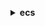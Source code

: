 **<details ><summary style="color:none;">ecs</summary><blockquote>**

- **<details><summary style="color:none;"><b><u>create-capacity-provider</b></u></summary><blockquote>**

  * **<p style="color:none;">--name</p>**
  * **<p style="color:none;">--auto-scaling-group-provider</p>**
  * **<p style="color:none;">--tags</p>**
  * **<p style="color:none;">--cli-input-json</p>**
  * **<p style="color:none;">--cli-input-yaml</p>**
  * **<p style="color:none;">--generate-cli-skeleton</p>**

  </br>

  <p style="color:red;">**Description**</p>

  </br>

  ## **Examples**

  ```bash

  ```
  ```json

  ```

  </br>

- **<details><summary style="color:none;"><b><u>create-cluster</b></u></summary><blockquote>**

  * **<p style="color:none;">--cluster-name</p>**
  * **<p style="color:none;">--tags</p>**
  * **<p style="color:none;">--settings</p>**
  * **<p style="color:none;">--configuration</p>**
  * **<p style="color:none;">--capacity-providers</p>**
  * **<p style="color:none;">--default-capacity-provider-strategy</p>**
  * **<p style="color:none;">--cli-input-json</p>**
  * **<p style="color:none;">--cli-input-yaml</p>**
  * **<p style="color:none;">--generate-cli-skeleton</p>**

  </br>

  <p style="color:red;">**Description**</p>

  </br>

  ## **Examples**

  ```bash

  ```
  ```json

  ```

  </br>

- **<details><summary style="color:none;"><b><u>create-service</b></u></summary><blockquote>**

  * **<p style="color:none;">--cluster</p>**
  * **<p style="color:none;">--service-name</p>**
  * **<p style="color:none;">--task-definition</p>**
  * **<p style="color:none;">--load-balancers</p>**
  * **<p style="color:none;">--service-registries</p>**
  * **<p style="color:none;">--desired-count</p>**
  * **<p style="color:none;">--client-token</p>**
  * **<p style="color:none;">--launch-type</p>**
  * **<p style="color:none;">--capacity-provider-strategy</p>**
  * **<p style="color:none;">--platform-version</p>**
  * **<p style="color:none;">--role</p>**
  * **<p style="color:none;">--deployment-configuration</p>**
  * **<p style="color:none;">--placement-constraints</p>**
  * **<p style="color:none;">--placement-strategy</p>**
  * **<p style="color:none;">--network-configuration</p>**
  * **<p style="color:none;">--health-check-grace-period-seconds</p>**
  * **<p style="color:none;">--scheduling-strategy</p>**
  * **<p style="color:none;">--deployment-controller</p>**
  * **<p style="color:none;">--tags</p>**
  * **<p style="color:none;">--enable-ecs-managed-tags</p>**
  * **<p style="color:none;">--no-enable-ecs-managed-tags</p>**
  * **<p style="color:none;">--propagate-tags</p>**
  * **<p style="color:none;">--enable-execute-command</p>**
  * **<p style="color:none;">--disable-execute-command</p>**
  * **<p style="color:none;">--cli-input-json</p>**
  * **<p style="color:none;">--cli-input-yaml</p>**
  * **<p style="color:none;">--generate-cli-skeleton</p>**

  </br>

  <p style="color:red;">**Description**</p>

  </br>

  ## **Examples**

  ```bash

  ```
  ```json

  ```

  </br>

- **<details><summary style="color:none;"><b><u>create-task-set</b></u></summary><blockquote>**

  * **<p style="color:none;">--service</p>**
  * **<p style="color:none;">--cluster</p>**
  * **<p style="color:none;">--external-id</p>**
  * **<p style="color:none;">--task-definition</p>**
  * **<p style="color:none;">--network-configuration</p>**
  * **<p style="color:none;">--load-balancers</p>**
  * **<p style="color:none;">--service-registries</p>**
  * **<p style="color:none;">--launch-type</p>**
  * **<p style="color:none;">--capacity-provider-strategy</p>**
  * **<p style="color:none;">--platform-version</p>**
  * **<p style="color:none;">--scale</p>**
  * **<p style="color:none;">--client-token</p>**
  * **<p style="color:none;">--tags</p>**
  * **<p style="color:none;">--cli-input-json</p>**
  * **<p style="color:none;">--cli-input-yaml</p>**
  * **<p style="color:none;">--generate-cli-skeleton</p>**

  </br>

  <p style="color:red;">**Description**</p>

  </br>

  ## **Examples**

  ```bash

  ```
  ```json

  ```

  </br>

- **<details><summary style="color:none;"><b><u>delete-account-setting</b></u></summary><blockquote>**

  * **<p style="color:none;">--name</p>**
  * **<p style="color:none;">--principal-arn</p>**
  * **<p style="color:none;">--cli-input-json</p>**
  * **<p style="color:none;">--cli-input-yaml</p>**
  * **<p style="color:none;">--generate-cli-skeleton</p>**

  </br>

  <p style="color:red;">**Description**</p>

  </br>

  ## **Examples**

  ```bash

  ```
  ```json

  ```

  </br>

- **<details><summary style="color:none;"><b><u>delete-attributes</b></u></summary><blockquote>**

  * **<p style="color:none;">--cluster</p>**
  * **<p style="color:none;">--attributes</p>**
  * **<p style="color:none;">--cli-input-json</p>**
  * **<p style="color:none;">--cli-input-yaml</p>**
  * **<p style="color:none;">--generate-cli-skeleton</p>**

  </br>

  <p style="color:red;">**Description**</p>

  </br>

  ## **Examples**

  ```bash

  ```
  ```json

  ```

  </br>

- **<details><summary style="color:none;"><b><u>delete-capacity-provider</b></u></summary><blockquote>**

  * **<p style="color:none;">--capacity-provider</p>**
  * **<p style="color:none;">--cli-input-json</p>**
  * **<p style="color:none;">--cli-input-yaml</p>**
  * **<p style="color:none;">--generate-cli-skeleton</p>**

  </br>

  <p style="color:red;">**Description**</p>

  </br>

  ## **Examples**

  ```bash

  ```
  ```json

  ```

  </br>

- **<details><summary style="color:none;"><b><u>delete-cluster</b></u></summary><blockquote>**

  * **<p style="color:none;">--cluster</p>**
  * **<p style="color:none;">--cli-input-json</p>**
  * **<p style="color:none;">--cli-input-yaml</p>**
  * **<p style="color:none;">--generate-cli-skeleton</p>**

  </br>

  <p style="color:red;">**Description**</p>

  </br>

  ## **Examples**

  ```bash

  ```
  ```json

  ```

  </br>

- **<details><summary style="color:none;"><b><u>delete-service</b></u></summary><blockquote>**

  * **<p style="color:none;">--cluster</p>**
  * **<p style="color:none;">--service</p>**
  * **<p style="color:none;">--force</p>**
  * **<p style="color:none;">--no-force</p>**
  * **<p style="color:none;">--cli-input-json</p>**
  * **<p style="color:none;">--cli-input-yaml</p>**
  * **<p style="color:none;">--generate-cli-skeleton</p>**

  </br>

  <p style="color:red;">**Description**</p>

  </br>

  ## **Examples**

  ```bash

  ```
  ```json

  ```

  </br>

- **<details><summary style="color:none;"><b><u>delete-task-set</b></u></summary><blockquote>**

  * **<p style="color:none;">--cluster</p>**
  * **<p style="color:none;">--service</p>**
  * **<p style="color:none;">--task-set</p>**
  * **<p style="color:none;">--force</p>**
  * **<p style="color:none;">--no-force</p>**
  * **<p style="color:none;">--cli-input-json</p>**
  * **<p style="color:none;">--cli-input-yaml</p>**
  * **<p style="color:none;">--generate-cli-skeleton</p>**

  </br>

  <p style="color:red;">**Description**</p>

  </br>

  ## **Examples**

  ```bash

  ```
  ```json

  ```

  </br>

- **<details><summary style="color:none;"><b><u>deploy</b></u></summary><blockquote>**

  * **<p style="color:none;">--service</p>**
  * **<p style="color:none;">--task-definition</p>**
  * **<p style="color:none;">--codedeploy-appspec</p>**
  * **<p style="color:none;">--cluster</p>**
  * **<p style="color:none;">--codedeploy-application</p>**
  * **<p style="color:none;">--codedeploy-deployment-group</p>**

  </br>

  <p style="color:red;">**Description**</p>

  </br>

  ## **Examples**

  ```bash

  ```
  ```json

  ```

  </br>

- **<details><summary style="color:none;"><b><u>deregister-container-instance</b></u></summary><blockquote>**

  * **<p style="color:none;">--cluster</p>**
  * **<p style="color:none;">--container-instance</p>**
  * **<p style="color:none;">--force</p>**
  * **<p style="color:none;">--no-force</p>**
  * **<p style="color:none;">--cli-input-json</p>**
  * **<p style="color:none;">--cli-input-yaml</p>**
  * **<p style="color:none;">--generate-cli-skeleton</p>**

  </br>

  <p style="color:red;">**Description**</p>

  </br>

  ## **Examples**

  ```bash

  ```
  ```json

  ```

  </br>

- **<details><summary style="color:none;"><b><u>deregister-task-definition</b></u></summary><blockquote>**

  * **<p style="color:none;">--task-definition</p>**
  * **<p style="color:none;">--cli-input-json</p>**
  * **<p style="color:none;">--cli-input-yaml</p>**
  * **<p style="color:none;">--generate-cli-skeleton</p>**

  </br>

  <p style="color:red;">**Description**</p>

  </br>

  ## **Examples**

  ```bash

  ```
  ```json

  ```

  </br>

- **<details><summary style="color:none;"><b><u>describe-capacity-providers</b></u></summary><blockquote>**

  * **<p style="color:none;">--capacity-providers</p>**
  * **<p style="color:none;">--include</p>**
  * **<p style="color:none;">--max-results</p>**
  * **<p style="color:none;">--next-token</p>**
  * **<p style="color:none;">--cli-input-json</p>**
  * **<p style="color:none;">--cli-input-yaml</p>**
  * **<p style="color:none;">--generate-cli-skeleton</p>**

  </br>

  <p style="color:red;">**Description**</p>

  </br>

  ## **Examples**

  ```bash

  ```
  ```json

  ```

  </br>

- **<details><summary style="color:none;"><b><u>describe-clusters</b></u></summary><blockquote>**

  * **<p style="color:none;">--clusters</p>**
  * **<p style="color:none;">--include</p>**
  * **<p style="color:none;">--cli-input-json</p>**
  * **<p style="color:none;">--cli-input-yaml</p>**
  * **<p style="color:none;">--generate-cli-skeleton</p>**

  </br>

  <p style="color:red;">**Description**</p>

  </br>

  ## **Examples**

  ```bash

  ```
  ```json

  ```

  </br>

- **<details><summary style="color:none;"><b><u>describe-container-instances</b></u></summary><blockquote>**

  * **<p style="color:none;">--cluster</p>**
  * **<p style="color:none;">--container-instances</p>**
  * **<p style="color:none;">--include</p>**
  * **<p style="color:none;">--cli-input-json</p>**
  * **<p style="color:none;">--cli-input-yaml</p>**
  * **<p style="color:none;">--generate-cli-skeleton</p>**

  </br>

  <p style="color:red;">**Description**</p>

  </br>

  ## **Examples**

  ```bash

  ```
  ```json

  ```

  </br>

- **<details><summary style="color:none;"><b><u>describe-services</b></u></summary><blockquote>**

  * **<p style="color:none;">--cluster</p>**
  * **<p style="color:none;">--services</p>**
  * **<p style="color:none;">--include</p>**
  * **<p style="color:none;">--cli-input-json</p>**
  * **<p style="color:none;">--cli-input-yaml</p>**
  * **<p style="color:none;">--generate-cli-skeleton</p>**

  </br>

  <p style="color:red;">**Description**</p>

  </br>

  ## **Examples**

  ```bash

  ```
  ```json

  ```

  </br>

- **<details><summary style="color:none;"><b><u>describe-task-definition</b></u></summary><blockquote>**

  * **<p style="color:none;">--task-definition</p>**
  * **<p style="color:none;">--include</p>**
  * **<p style="color:none;">--cli-input-json</p>**
  * **<p style="color:none;">--cli-input-yaml</p>**
  * **<p style="color:none;">--generate-cli-skeleton</p>**

  </br>

  <p style="color:red;">**Description**</p>

  </br>

  ## **Examples**

  ```bash

  ```
  ```json

  ```

  </br>

- **<details><summary style="color:none;"><b><u>describe-tasks</b></u></summary><blockquote>**

  * **<p style="color:none;">--cluster</p>**
  * **<p style="color:none;">--tasks</p>**
  * **<p style="color:none;">--include</p>**
  * **<p style="color:none;">--cli-input-json</p>**
  * **<p style="color:none;">--cli-input-yaml</p>**
  * **<p style="color:none;">--generate-cli-skeleton</p>**

  </br>

  <p style="color:red;">**Description**</p>

  </br>

  ## **Examples**

  ```bash

  ```
  ```json

  ```

  </br>

- **<details><summary style="color:none;"><b><u>describe-task-sets</b></u></summary><blockquote>**

  * **<p style="color:none;">--cluster</p>**
  * **<p style="color:none;">--service</p>**
  * **<p style="color:none;">--task-sets</p>**
  * **<p style="color:none;">--include</p>**
  * **<p style="color:none;">--cli-input-json</p>**
  * **<p style="color:none;">--cli-input-yaml</p>**
  * **<p style="color:none;">--generate-cli-skeleton</p>**

  </br>

  <p style="color:red;">**Description**</p>

  </br>

  ## **Examples**

  ```bash

  ```
  ```json

  ```

  </br>

- **<details><summary style="color:none;"><b><u>discover-poll-endpoint</b></u></summary><blockquote>**

  * **<p style="color:none;">--container-instance</p>**
  * **<p style="color:none;">--cluster</p>**
  * **<p style="color:none;">--cli-input-json</p>**
  * **<p style="color:none;">--cli-input-yaml</p>**
  * **<p style="color:none;">--generate-cli-skeleton</p>**

  </br>

  <p style="color:red;">**Description**</p>

  </br>

  ## **Examples**

  ```bash

  ```
  ```json

  ```

  </br>

- **<details><summary style="color:none;"><b><u>execute-command</b></u></summary><blockquote>**

  * **<p style="color:none;">--cluster</p>**
  * **<p style="color:none;">--container</p>**
  * **<p style="color:none;">--command</p>**
  * **<p style="color:none;">--interactive</p>**
  * **<p style="color:none;">--non-interactive</p>**
  * **<p style="color:none;">--task</p>**
  * **<p style="color:none;">--cli-input-json</p>**
  * **<p style="color:none;">--cli-input-yaml</p>**
  * **<p style="color:none;">--generate-cli-skeleton</p>**

  </br>

  <p style="color:red;">**Description**</p>

  </br>

  ## **Examples**

  ```bash

  ```
  ```json

  ```

  </br>

- **<details><summary style="color:none;"><b><u>help</b></u></summary><blockquote>**

  * **<p style="color:none;"></p>**

  </br>

  <p style="color:red;">**Description**</p>

  </br>

  ## **Examples**

  ```bash

  ```
  ```json

  ```

  </br>

- **<details><summary style="color:none;"><b><u>list-account-settings</b></u></summary><blockquote>**

  * **<p style="color:none;">--name</p>**
  * **<p style="color:none;">--value</p>**
  * **<p style="color:none;">--principal-arn</p>**
  * **<p style="color:none;">--effective-settings</p>**
  * **<p style="color:none;">--no-effective-settings</p>**
  * **<p style="color:none;">--cli-input-json</p>**
  * **<p style="color:none;">--cli-input-yaml</p>**
  * **<p style="color:none;">--starting-token</p>**
  * **<p style="color:none;">--page-size</p>**
  * **<p style="color:none;">--max-items</p>**
  * **<p style="color:none;">--generate-cli-skeleton</p>**

  </br>

  <p style="color:red;">**Description**</p>

  </br>

  ## **Examples**

  ```bash

  ```
  ```json

  ```

  </br>

- **<details><summary style="color:none;"><b><u>list-attributes</b></u></summary><blockquote>**

  * **<p style="color:none;">--cluster</p>**
  * **<p style="color:none;">--target-type</p>**
  * **<p style="color:none;">--attribute-name</p>**
  * **<p style="color:none;">--attribute-value</p>**
  * **<p style="color:none;">--cli-input-json</p>**
  * **<p style="color:none;">--cli-input-yaml</p>**
  * **<p style="color:none;">--starting-token</p>**
  * **<p style="color:none;">--page-size</p>**
  * **<p style="color:none;">--max-items</p>**
  * **<p style="color:none;">--generate-cli-skeleton</p>**

  </br>

  <p style="color:red;">**Description**</p>

  </br>

  ## **Examples**

  ```bash

  ```
  ```json

  ```

  </br>

- **<details><summary style="color:none;"><b><u>list-clusters</b></u></summary><blockquote>**

  * **<p style="color:none;">--cli-input-json</p>**
  * **<p style="color:none;">--cli-input-yaml</p>**
  * **<p style="color:none;">--starting-token</p>**
  * **<p style="color:none;">--page-size</p>**
  * **<p style="color:none;">--max-items</p>**
  * **<p style="color:none;">--generate-cli-skeleton</p>**

  </br>

  <p style="color:red;">**Description**</p>

  </br>

  ## **Examples**

  ```bash

  ```
  ```json

  ```

  </br>

- **<details><summary style="color:none;"><b><u>list-container-instances</b></u></summary><blockquote>**

  * **<p style="color:none;">--cluster</p>**
  * **<p style="color:none;">--filter</p>**
  * **<p style="color:none;">--status</p>**
  * **<p style="color:none;">--cli-input-json</p>**
  * **<p style="color:none;">--cli-input-yaml</p>**
  * **<p style="color:none;">--starting-token</p>**
  * **<p style="color:none;">--page-size</p>**
  * **<p style="color:none;">--max-items</p>**
  * **<p style="color:none;">--generate-cli-skeleton</p>**

  </br>

  <p style="color:red;">**Description**</p>

  </br>

  ## **Examples**

  ```bash

  ```
  ```json

  ```

  </br>

- **<details><summary style="color:none;"><b><u>list-services</b></u></summary><blockquote>**

  * **<p style="color:none;">--cluster</p>**
  * **<p style="color:none;">--launch-type</p>**
  * **<p style="color:none;">--scheduling-strategy</p>**
  * **<p style="color:none;">--cli-input-json</p>**
  * **<p style="color:none;">--cli-input-yaml</p>**
  * **<p style="color:none;">--starting-token</p>**
  * **<p style="color:none;">--page-size</p>**
  * **<p style="color:none;">--max-items</p>**
  * **<p style="color:none;">--generate-cli-skeleton</p>**

  </br>

  <p style="color:red;">**Description**</p>

  </br>

  ## **Examples**

  ```bash

  ```
  ```json

  ```

  </br>

- **<details><summary style="color:none;"><b><u>list-tags-for-resource</b></u></summary><blockquote>**

  * **<p style="color:none;">--resource-arn</p>**
  * **<p style="color:none;">--cli-input-json</p>**
  * **<p style="color:none;">--cli-input-yaml</p>**
  * **<p style="color:none;">--generate-cli-skeleton</p>**

  </br>

  <p style="color:red;">**Description**</p>

  </br>

  ## **Examples**

  ```bash

  ```
  ```json

  ```

  </br>

- **<details><summary style="color:none;"><b><u>list-task-definition-families</b></u></summary><blockquote>**

  * **<p style="color:none;">--family-prefix</p>**
  * **<p style="color:none;">--status</p>**
  * **<p style="color:none;">--cli-input-json</p>**
  * **<p style="color:none;">--cli-input-yaml</p>**
  * **<p style="color:none;">--starting-token</p>**
  * **<p style="color:none;">--page-size</p>**
  * **<p style="color:none;">--max-items</p>**
  * **<p style="color:none;">--generate-cli-skeleton</p>**

  </br>

  <p style="color:red;">**Description**</p>

  </br>

  ## **Examples**

  ```bash

  ```
  ```json

  ```

  </br>

- **<details><summary style="color:none;"><b><u>list-task-definitions</b></u></summary><blockquote>**

  * **<p style="color:none;">--family-prefix</p>**
  * **<p style="color:none;">--status</p>**
  * **<p style="color:none;">--sort</p>**
  * **<p style="color:none;">--cli-input-json</p>**
  * **<p style="color:none;">--cli-input-yaml</p>**
  * **<p style="color:none;">--starting-token</p>**
  * **<p style="color:none;">--page-size</p>**
  * **<p style="color:none;">--max-items</p>**
  * **<p style="color:none;">--generate-cli-skeleton</p>**

  </br>

  <p style="color:red;">**Description**</p>

  </br>

  ## **Examples**

  ```bash

  ```
  ```json

  ```

  </br>

- **<details><summary style="color:none;"><b><u>list-tasks</b></u></summary><blockquote>**

  * **<p style="color:none;">--cluster</p>**
  * **<p style="color:none;">--container-instance</p>**
  * **<p style="color:none;">--family</p>**
  * **<p style="color:none;">--started-by</p>**
  * **<p style="color:none;">--service-name</p>**
  * **<p style="color:none;">--desired-status</p>**
  * **<p style="color:none;">--launch-type</p>**
  * **<p style="color:none;">--cli-input-json</p>**
  * **<p style="color:none;">--cli-input-yaml</p>**
  * **<p style="color:none;">--starting-token</p>**
  * **<p style="color:none;">--page-size</p>**
  * **<p style="color:none;">--max-items</p>**
  * **<p style="color:none;">--generate-cli-skeleton</p>**

  </br>

  <p style="color:red;">**Description**</p>

  </br>

  ## **Examples**

  ```bash

  ```
  ```json

  ```

  </br>

- **<details><summary style="color:none;"><b><u>put-account-setting</b></u></summary><blockquote>**

  * **<p style="color:none;">--name</p>**
  * **<p style="color:none;">--value</p>**
  * **<p style="color:none;">--principal-arn</p>**
  * **<p style="color:none;">--cli-input-json</p>**
  * **<p style="color:none;">--cli-input-yaml</p>**
  * **<p style="color:none;">--generate-cli-skeleton</p>**

  </br>

  <p style="color:red;">**Description**</p>

  </br>

  ## **Examples**

  ```bash

  ```
  ```json

  ```

  </br>

- **<details><summary style="color:none;"><b><u>put-account-setting-default</b></u></summary><blockquote>**

  * **<p style="color:none;">--name</p>**
  * **<p style="color:none;">--value</p>**
  * **<p style="color:none;">--cli-input-json</p>**
  * **<p style="color:none;">--cli-input-yaml</p>**
  * **<p style="color:none;">--generate-cli-skeleton</p>**

  </br>

  <p style="color:red;">**Description**</p>

  </br>

  ## **Examples**

  ```bash

  ```
  ```json

  ```

  </br>

- **<details><summary style="color:none;"><b><u>put-attributes</b></u></summary><blockquote>**

  * **<p style="color:none;">--cluster</p>**
  * **<p style="color:none;">--attributes</p>**
  * **<p style="color:none;">--cli-input-json</p>**
  * **<p style="color:none;">--cli-input-yaml</p>**
  * **<p style="color:none;">--generate-cli-skeleton</p>**

  </br>

  <p style="color:red;">**Description**</p>

  </br>

  ## **Examples**

  ```bash

  ```
  ```json

  ```

  </br>

- **<details><summary style="color:none;"><b><u>put-cluster-capacity-providers</b></u></summary><blockquote>**

  * **<p style="color:none;">--cluster</p>**
  * **<p style="color:none;">--capacity-providers</p>**
  * **<p style="color:none;">--default-capacity-provider-strategy</p>**
  * **<p style="color:none;">--cli-input-json</p>**
  * **<p style="color:none;">--cli-input-yaml</p>**
  * **<p style="color:none;">--generate-cli-skeleton</p>**

  </br>

  <p style="color:red;">**Description**</p>

  </br>

  ## **Examples**

  ```bash

  ```
  ```json

  ```

  </br>

- **<details><summary style="color:none;"><b><u>register-container-instance</b></u></summary><blockquote>**

  * **<p style="color:none;">--cluster</p>**
  * **<p style="color:none;">--instance-identity-document</p>**
  * **<p style="color:none;">--instance-identity-document-signature</p>**
  * **<p style="color:none;">--total-resources</p>**
  * **<p style="color:none;">--version-info</p>**
  * **<p style="color:none;">--container-instance-arn</p>**
  * **<p style="color:none;">--attributes</p>**
  * **<p style="color:none;">--platform-devices</p>**
  * **<p style="color:none;">--tags</p>**
  * **<p style="color:none;">--cli-input-json</p>**
  * **<p style="color:none;">--cli-input-yaml</p>**
  * **<p style="color:none;">--generate-cli-skeleton</p>**

  </br>

  <p style="color:red;">**Description**</p>

  </br>

  ## **Examples**

  ```bash

  ```
  ```json

  ```

  </br>

- **<details><summary style="color:none;"><b><u>register-task-definition</b></u></summary><blockquote>**

  * **<p style="color:none;">--family</p>**
  * **<p style="color:none;">--task-role-arn</p>**
  * **<p style="color:none;">--execution-role-arn</p>**
  * **<p style="color:none;">--network-mode</p>**
  * **<p style="color:none;">--container-definitions</p>**
  * **<p style="color:none;">--volumes</p>**
  * **<p style="color:none;">--placement-constraints</p>**
  * **<p style="color:none;">--requires-compatibilities</p>**
  * **<p style="color:none;">--cpu</p>**
  * **<p style="color:none;">--memory</p>**
  * **<p style="color:none;">--tags</p>**
  * **<p style="color:none;">--pid-mode</p>**
  * **<p style="color:none;">--ipc-mode</p>**
  * **<p style="color:none;">--proxy-configuration</p>**
  * **<p style="color:none;">--inference-accelerators</p>**
  * **<p style="color:none;">--ephemeral-storage</p>**
  * **<p style="color:none;">--cli-input-json</p>**
  * **<p style="color:none;">--cli-input-yaml</p>**
  * **<p style="color:none;">--generate-cli-skeleton</p>**

  </br>

  <p style="color:red;">**Description**</p>

  </br>

  ## **Examples**

  ```bash

  ```
  ```json

  ```

  </br>

- **<details><summary style="color:none;"><b><u>run-task</b></u></summary><blockquote>**

  * **<p style="color:none;">--capacity-provider-strategy</p>**
  * **<p style="color:none;">--cluster</p>**
  * **<p style="color:none;">--count</p>**
  * **<p style="color:none;">--enable-ecs-managed-tags</p>**
  * **<p style="color:none;">--no-enable-ecs-managed-tags</p>**
  * **<p style="color:none;">--enable-execute-command</p>**
  * **<p style="color:none;">--disable-execute-command</p>**
  * **<p style="color:none;">--group</p>**
  * **<p style="color:none;">--launch-type</p>**
  * **<p style="color:none;">--network-configuration</p>**
  * **<p style="color:none;">--overrides</p>**
  * **<p style="color:none;">--placement-constraints</p>**
  * **<p style="color:none;">--placement-strategy</p>**
  * **<p style="color:none;">--platform-version</p>**
  * **<p style="color:none;">--propagate-tags</p>**
  * **<p style="color:none;">--reference-id</p>**
  * **<p style="color:none;">--started-by</p>**
  * **<p style="color:none;">--tags</p>**
  * **<p style="color:none;">--task-definition</p>**
  * **<p style="color:none;">--cli-input-json</p>**
  * **<p style="color:none;">--cli-input-yaml</p>**
  * **<p style="color:none;">--generate-cli-skeleton</p>**

  </br>

  <p style="color:red;">**Description**</p>

  </br>

  ## **Examples**

  ```bash

  ```
  ```json

  ```

  </br>

- **<details><summary style="color:none;"><b><u>start-task</b></u></summary><blockquote>**

  * **<p style="color:none;">--cluster</p>**
  * **<p style="color:none;">--container-instances</p>**
  * **<p style="color:none;">--enable-ecs-managed-tags</p>**
  * **<p style="color:none;">--no-enable-ecs-managed-tags</p>**
  * **<p style="color:none;">--enable-execute-command</p>**
  * **<p style="color:none;">--disable-execute-command</p>**
  * **<p style="color:none;">--group</p>**
  * **<p style="color:none;">--network-configuration</p>**
  * **<p style="color:none;">--overrides</p>**
  * **<p style="color:none;">--propagate-tags</p>**
  * **<p style="color:none;">--reference-id</p>**
  * **<p style="color:none;">--started-by</p>**
  * **<p style="color:none;">--tags</p>**
  * **<p style="color:none;">--task-definition</p>**
  * **<p style="color:none;">--cli-input-json</p>**
  * **<p style="color:none;">--cli-input-yaml</p>**
  * **<p style="color:none;">--generate-cli-skeleton</p>**

  </br>

  <p style="color:red;">**Description**</p>

  </br>

  ## **Examples**

  ```bash

  ```
  ```json

  ```

  </br>

- **<details><summary style="color:none;"><b><u>stop-task</b></u></summary><blockquote>**

  * **<p style="color:none;">--cluster</p>**
  * **<p style="color:none;">--task</p>**
  * **<p style="color:none;">--reason</p>**
  * **<p style="color:none;">--cli-input-json</p>**
  * **<p style="color:none;">--cli-input-yaml</p>**
  * **<p style="color:none;">--generate-cli-skeleton</p>**

  </br>

  <p style="color:red;">**Description**</p>

  </br>

  ## **Examples**

  ```bash

  ```
  ```json

  ```

  </br>

- **<details><summary style="color:none;"><b><u>submit-attachment-state-changes</b></u></summary><blockquote>**

  * **<p style="color:none;">--cluster</p>**
  * **<p style="color:none;">--attachments</p>**
  * **<p style="color:none;">--cli-input-json</p>**
  * **<p style="color:none;">--cli-input-yaml</p>**
  * **<p style="color:none;">--generate-cli-skeleton</p>**

  </br>

  <p style="color:red;">**Description**</p>

  </br>

  ## **Examples**

  ```bash

  ```
  ```json

  ```

  </br>

- **<details><summary style="color:none;"><b><u>submit-container-state-change</b></u></summary><blockquote>**

  * **<p style="color:none;">--cluster</p>**
  * **<p style="color:none;">--task</p>**
  * **<p style="color:none;">--container-name</p>**
  * **<p style="color:none;">--runtime-id</p>**
  * **<p style="color:none;">--status</p>**
  * **<p style="color:none;">--exit-code</p>**
  * **<p style="color:none;">--reason</p>**
  * **<p style="color:none;">--network-bindings</p>**
  * **<p style="color:none;">--cli-input-json</p>**
  * **<p style="color:none;">--cli-input-yaml</p>**
  * **<p style="color:none;">--generate-cli-skeleton</p>**

  </br>

  <p style="color:red;">**Description**</p>

  </br>

  ## **Examples**

  ```bash

  ```
  ```json

  ```

  </br>

- **<details><summary style="color:none;"><b><u>submit-task-state-change</b></u></summary><blockquote>**

  * **<p style="color:none;">--cluster</p>**
  * **<p style="color:none;">--task</p>**
  * **<p style="color:none;">--status</p>**
  * **<p style="color:none;">--reason</p>**
  * **<p style="color:none;">--containers</p>**
  * **<p style="color:none;">--attachments</p>**
  * **<p style="color:none;">--managed-agents</p>**
  * **<p style="color:none;">--pull-started-at</p>**
  * **<p style="color:none;">--pull-stopped-at</p>**
  * **<p style="color:none;">--execution-stopped-at</p>**
  * **<p style="color:none;">--cli-input-json</p>**
  * **<p style="color:none;">--cli-input-yaml</p>**
  * **<p style="color:none;">--generate-cli-skeleton</p>**

  </br>

  <p style="color:red;">**Description**</p>

  </br>

  ## **Examples**

  ```bash

  ```
  ```json

  ```

  </br>

- **<details><summary style="color:none;"><b><u>tag-resource</b></u></summary><blockquote>**

  * **<p style="color:none;">--resource-arn</p>**
  * **<p style="color:none;">--tags</p>**
  * **<p style="color:none;">--cli-input-json</p>**
  * **<p style="color:none;">--cli-input-yaml</p>**
  * **<p style="color:none;">--generate-cli-skeleton</p>**

  </br>

  <p style="color:red;">**Description**</p>

  </br>

  ## **Examples**

  ```bash

  ```
  ```json

  ```

  </br>

- **<details><summary style="color:none;"><b><u>untag-resource</b></u></summary><blockquote>**

  * **<p style="color:none;">--resource-arn</p>**
  * **<p style="color:none;">--tag-keys</p>**
  * **<p style="color:none;">--cli-input-json</p>**
  * **<p style="color:none;">--cli-input-yaml</p>**
  * **<p style="color:none;">--generate-cli-skeleton</p>**

  </br>

  <p style="color:red;">**Description**</p>

  </br>

  ## **Examples**

  ```bash

  ```
  ```json

  ```

  </br>

- **<details><summary style="color:none;"><b><u>update-capacity-provider</b></u></summary><blockquote>**

  * **<p style="color:none;">--name</p>**
  * **<p style="color:none;">--auto-scaling-group-provider</p>**
  * **<p style="color:none;">--cli-input-json</p>**
  * **<p style="color:none;">--cli-input-yaml</p>**
  * **<p style="color:none;">--generate-cli-skeleton</p>**

  </br>

  <p style="color:red;">**Description**</p>

  </br>

  ## **Examples**

  ```bash

  ```
  ```json

  ```

  </br>

- **<details><summary style="color:none;"><b><u>update-cluster</b></u></summary><blockquote>**

  * **<p style="color:none;">--cluster</p>**
  * **<p style="color:none;">--settings</p>**
  * **<p style="color:none;">--configuration</p>**
  * **<p style="color:none;">--cli-input-json</p>**
  * **<p style="color:none;">--cli-input-yaml</p>**
  * **<p style="color:none;">--generate-cli-skeleton</p>**

  </br>

  <p style="color:red;">**Description**</p>

  </br>

  ## **Examples**

  ```bash

  ```
  ```json

  ```

  </br>

- **<details><summary style="color:none;"><b><u>update-cluster-settings</b></u></summary><blockquote>**

  * **<p style="color:none;">--cluster</p>**
  * **<p style="color:none;">--settings</p>**
  * **<p style="color:none;">--cli-input-json</p>**
  * **<p style="color:none;">--cli-input-yaml</p>**
  * **<p style="color:none;">--generate-cli-skeleton</p>**

  </br>

  <p style="color:red;">**Description**</p>

  </br>

  ## **Examples**

  ```bash

  ```
  ```json

  ```

  </br>

- **<details><summary style="color:none;"><b><u>update-container-agent</b></u></summary><blockquote>**

  * **<p style="color:none;">--cluster</p>**
  * **<p style="color:none;">--container-instance</p>**
  * **<p style="color:none;">--cli-input-json</p>**
  * **<p style="color:none;">--cli-input-yaml</p>**
  * **<p style="color:none;">--generate-cli-skeleton</p>**

  </br>

  <p style="color:red;">**Description**</p>

  </br>

  ## **Examples**

  ```bash

  ```
  ```json

  ```

  </br>

- **<details><summary style="color:none;"><b><u>update-container-instances-state</b></u></summary><blockquote>**

  * **<p style="color:none;">--cluster</p>**
  * **<p style="color:none;">--container-instances</p>**
  * **<p style="color:none;">--status</p>**
  * **<p style="color:none;">--cli-input-json</p>**
  * **<p style="color:none;">--cli-input-yaml</p>**
  * **<p style="color:none;">--generate-cli-skeleton</p>**

  </br>

  <p style="color:red;">**Description**</p>

  </br>

  ## **Examples**

  ```bash

  ```
  ```json

  ```

  </br>

- **<details><summary style="color:none;"><b><u>update-service</b></u></summary><blockquote>**

  * **<p style="color:none;">--cluster</p>**
  * **<p style="color:none;">--service</p>**
  * **<p style="color:none;">--desired-count</p>**
  * **<p style="color:none;">--task-definition</p>**
  * **<p style="color:none;">--capacity-provider-strategy</p>**
  * **<p style="color:none;">--deployment-configuration</p>**
  * **<p style="color:none;">--network-configuration</p>**
  * **<p style="color:none;">--placement-constraints</p>**
  * **<p style="color:none;">--placement-strategy</p>**
  * **<p style="color:none;">--platform-version</p>**
  * **<p style="color:none;">--force-new-deployment</p>**
  * **<p style="color:none;">--no-force-new-deployment</p>**
  * **<p style="color:none;">--health-check-grace-period-seconds</p>**
  * **<p style="color:none;">--enable-execute-command</p>**
  * **<p style="color:none;">--disable-execute-command</p>**
  * **<p style="color:none;">--cli-input-json</p>**
  * **<p style="color:none;">--cli-input-yaml</p>**
  * **<p style="color:none;">--generate-cli-skeleton</p>**

  </br>

  <p style="color:red;">**Description**</p>

  </br>

  ## **Examples**

  ```bash

  ```
  ```json

  ```

  </br>

- **<details><summary style="color:none;"><b><u>update-service-primary-task-set</b></u></summary><blockquote>**

  * **<p style="color:none;">--cluster</p>**
  * **<p style="color:none;">--service</p>**
  * **<p style="color:none;">--primary-task-set</p>**
  * **<p style="color:none;">--cli-input-json</p>**
  * **<p style="color:none;">--cli-input-yaml</p>**
  * **<p style="color:none;">--generate-cli-skeleton</p>**

  </br>

  <p style="color:red;">**Description**</p>

  </br>

  ## **Examples**

  ```bash

  ```
  ```json

  ```

  </br>

- **<details><summary style="color:none;"><b><u>update-task-set</b></u></summary><blockquote>**

  * **<p style="color:none;">--cluster</p>**
  * **<p style="color:none;">--service</p>**
  * **<p style="color:none;">--task-set</p>**
  * **<p style="color:none;">--scale</p>**
  * **<p style="color:none;">--cli-input-json</p>**
  * **<p style="color:none;">--cli-input-yaml</p>**
  * **<p style="color:none;">--generate-cli-skeleton</p>**

  </br>

  <p style="color:red;">**Description**</p>

  </br>

  ## **Examples**

  ```bash

  ```
  ```json

  ```

  </br>

- **<details><summary style="color:none;"><b><u>wait</b></u></summary><blockquote>**

  * **<p style="color:none;"></p>**

  </br>

  <p style="color:red;">**Description**</p>

  </br>

  ## **Examples**

  ```bash

  ```
  ```json

  ```

  </br>

</blockquote></details>
</blockquote></details>
</blockquote></details>
</blockquote></details>
</blockquote></details>
</blockquote></details>
</blockquote></details>
</blockquote></details>
</blockquote></details>
</blockquote></details>
</blockquote></details>
</blockquote></details>
</blockquote></details>
</blockquote></details>
</blockquote></details>
</blockquote></details>
</blockquote></details>
</blockquote></details>
</blockquote></details>
</blockquote></details>
</blockquote></details>
</blockquote></details>
</blockquote></details>
</blockquote></details>
</blockquote></details>
</blockquote></details>
</blockquote></details>
</blockquote></details>
</blockquote></details>
</blockquote></details>
</blockquote></details>
</blockquote></details>
</blockquote></details>
</blockquote></details>
</blockquote></details>
</blockquote></details>
</blockquote></details>
</blockquote></details>
</blockquote></details>
</blockquote></details>
</blockquote></details>
</blockquote></details>
</blockquote></details>
</blockquote></details>
</blockquote></details>
</blockquote></details>
</blockquote></details>
</blockquote></details>
</blockquote></details>
</blockquote></details>
</blockquote></details>
</blockquote></details>
</blockquote></details>
</blockquote></details>
</blockquote></details>
</blockquote></details>
